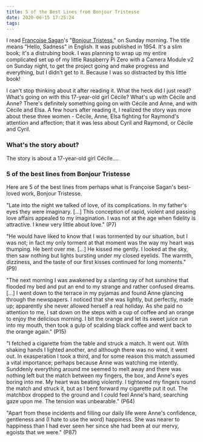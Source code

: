 ```yaml
---
title: 5 of the Best Lines from Bonjour Tristesse
date: 2020-06-15 17:25:24
tags:
---
```


I read [Françoise Sagan](https://en.wikipedia.org/wiki/Fran%C3%A7oise_Sagan)'s "[Bonjour Tristess](https://en.wikipedia.org/wiki/Bonjour_Tristesse)," on Sunday morning. The title means "Hello, Sadness" in English. It was published in 1954. It's a slim book; it's a distrubing book. I was planning to wrap up my entire complicated set up of my little Raspberry Pi Zero with a Camera Module v2 on Sunday night, to get the project going and make progress and everything, but I didn't get to it. Because I was so distracted by this little book! 

I can't stop thinking about it after reading it. What the heck did I just read? What's going on with this 17-year-old girl Cécile? What's up with Cécile and Anne? There's definitely something going on with Cécile and Anne, and with Cécile and Elsa. A few hours after reading it, I realized the story was more about these three women - Cécile, Anne, Elsa fighting for Raymond's attention and affection; that it was less about Cyril and Raymond, or Cécile and Cyril.

### What's the story about?

The story is about a 17-year-old girl Cécile....


### 5 of the best lines from Bonjour Tristesse

Here are 5 of the best lines from perhaps what is Françoise Sagan's best-loved work, Bonjour Tristesse.

"Late into the night we talked of love, of its complications. In my father's eyes they were imaginary. [...] This conception of rapid, violent and passing love affairs appealed to my imagination. I was not at the age when fidelity is attractive. I knew very little about love." (P7)

"He would have liked to know that I was tormented by our situation, but I was not; in fact my only torment at that moment was the way my heart was thumping. He bent over me. [...] He kissed me gently. I looked at the sky, then saw nothing but lights bursting under my closed eyelids. The warmth, dizziness, and the taste of our first kisses continued for long moments." (P9)

"The next morning I was awakened by a slanting ray of hot sunshine that flooded my bed and put an end to my strange and rather confused dreams. [...] I went down to the terrace in my pyjamas and found Anne glancing through the newspapers. I noticed that she was lightly, but perfectly, made up; apparently she never allowed herself a real holiday. As she paid no attention to me, I sat down on the steps with a cup of coffee and an orange to enjoy the delicious morning. I bit the orange and let its sweet juice run into my mouth, then took a gulp of scalding black coffee and went back to the orange again." (P15)

"I fetched a cigarette from the table and struck a match. It went out. With shaking hands I lighted another, and although there was no wind, it went out. In exasperation I took a third, and for some reason this match assumed a vital importance; perhaps because Anne was watching me intently. Sunddenly everything around me seemed to melt away and there was nothing left but the match between my fingers, the box, and Anne's eyes boring into me. My heart was beating violently. I tightened my fingers round the match and struck it, but as I bent forward my cigarette put it out. The matchbox dropped to the ground and I could feel Anne's hard, searching gaze upon me. The tension was unbearable." (P64)

"Apart from these incidents and filling our daily life were Anne's confidence, gentleness and (I hate to use the word) happiness. She was nearer to happiness than I had ever seen her since she had been at our mervy, egoists that we were." (P87)













